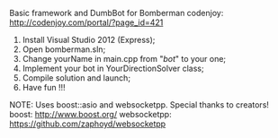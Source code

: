 Basic framework and DumbBot for Bomberman codenjoy: http://codenjoy.com/portal/?page_id=421


1. Install Visual Studio 2012 (Express);
2. Open bomberman.sln;
3. Change yourName in main.cpp from "_bot_" to your one;
4. Implement your bot in YourDirectionSolver class;
5. Compile solution and launch;
6. Have fun !!!


NOTE: Uses boost::asio and websocketpp. Special thanks to creators!
boost: http://www.boost.org/
websocketpp: https://github.com/zaphoyd/websocketpp
